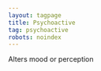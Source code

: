 ```yaml
---
layout: tagpage
title: Psychoactive
tag: psychoactive
robots: noindex
---
```


Alters mood or perception
